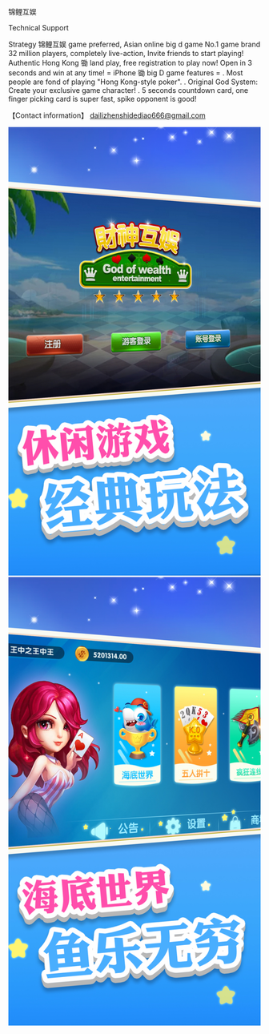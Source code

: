 锦鲤互娱

Technical Support

Strategy 锦鲤互娱 game preferred, Asian online big d game No.1 game brand 32 million players, completely live-action, 
Invite friends to start playing! Authentic Hong Kong 锄 land play, free registration to play now! Open in 3 seconds and win at any time! 
= iPhone 锄 big D game features = 
. Most people are fond of playing "Hong Kong-style poker". 
. Original God System: Create your exclusive game character! 
. 5 seconds countdown card, one finger picking card is super fast, spike opponent is good!

【Contact information】
dailizhenshidediao666@gmail.com


![图片](https://github.com/1Thai/luckyfishhuyu/blob/master/sct_ip_03.jpg) ![图片](https://github.com/1Thai/luckyfishhuyu/blob/master/sct_ip_02.jpg)
